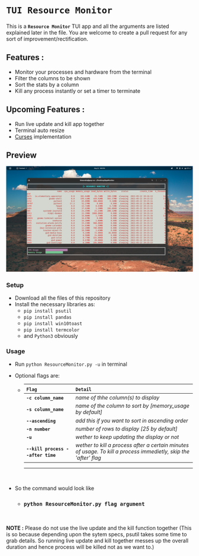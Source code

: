 # **```TUI Resource Monitor```**

This is a **```Resource Monitor```** TUI app and all the arguments are listed explained later in the file. You are welcome to create a pull request for any sort of improvement/rectification.

## **Features :**
- Monitor your processes and hardware from the terminal
- Filter the columns to be shown
- Sort the stats by a column
- Kill any process instantly or set a timer to terminate

## **Upcoming Features :**
- Run live update and kill app together
- Terminal auto resize
- [Curses](https://docs.python.org/3/library/curses.html#module-curses) implementation

## Preview
![](./src/a.png)

### **Setup**
- Download all the files of this repository
- Install the necessary libraries as:
    - ```pip install psutil```
    - ```pip install pandas```
    - ```pip install win10toast```
    - ```pip install termcolor```
    - and ```Python3``` obviously
### **Usage**
- Run ```python ResourceMonitor.py -u``` in terminal
- Optional flags are: 

    - `Flag` | `Detail`
        ---|---
        **```-c column_name```**| *name of thhe column(s) to display*
        **```-s column_name```**| *name of the column to sort by [memory_usage by default]*
        **```--ascending```**| *add this if you want to sort in ascending order*
        **```-n number```**| *number of rows to display [25 by default]*
        **```-u```**| *wether to keep updating the display or not*
        **```--kill process --after time```**| *wether to kill a process after a certain minutes of usage. To kill a process immedietly, skip the 'after' flag*
        ---
<br>

- So the command would look like
    - ###  **```python ResourceMonitor.py flag argument```**
<br>

**NOTE :** Please do not use the live update and the kill function together (This is so because depending upon the sytem specs, psutil takes some time to grab details. So running live update and kill together messes up the overall duration and hence process will be killed not as we want to.)
